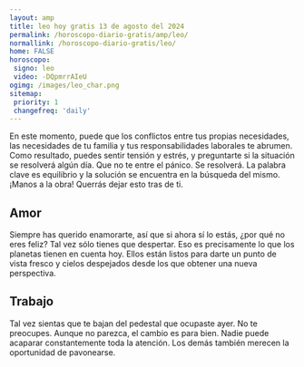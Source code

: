 ```yaml
---
layout: amp
title: leo hoy gratis 13 de agosto del 2024 
permalink: /horoscopo-diario-gratis/amp/leo/
normallink: /horoscopo-diario-gratis/leo/
home: FALSE
horoscopo:
 signo: leo
 video: -DQpmrrAIeU
ogimg: /images/leo_char.png
sitemap:
 priority: 1
 changefreq: 'daily'
---
```



En este momento, puede que los conflictos entre tus propias necesidades, las necesidades de tu familia y tus responsabilidades laborales te abrumen. Como resultado, puedes sentir tensión y estrés, y preguntarte si la situación se resolverá algún día. Que no te entre el pánico. Se resolverá. La palabra clave es equilibrio y la solución se encuentra en la búsqueda del mismo. ¡Manos a la obra! Querrás dejar esto tras de ti.

## Amor

Siempre has querido enamorarte, así que si ahora sí lo estás, ¿por qué no eres feliz? Tal vez sólo tienes que despertar. Eso es precisamente lo que los planetas tienen en cuenta hoy. Ellos están listos para darte un punto de vista fresco y cielos despejados desde los que obtener una nueva perspectiva.

## Trabajo

Tal vez sientas que te bajan del pedestal que ocupaste ayer. No te preocupes. Aunque no parezca, el cambio es para bien. Nadie puede acaparar constantemente toda la atención. Los demás también merecen la oportunidad de pavonearse.